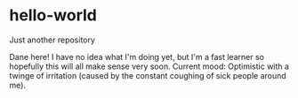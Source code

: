 # hello-world
Just another repository

Dane here! I have no idea what I'm doing yet, but I'm a fast learner so hopefully this will all make sense very soon. Current mood: Optimistic with a twinge of irritation (caused by the constant coughing of sick people around me).
